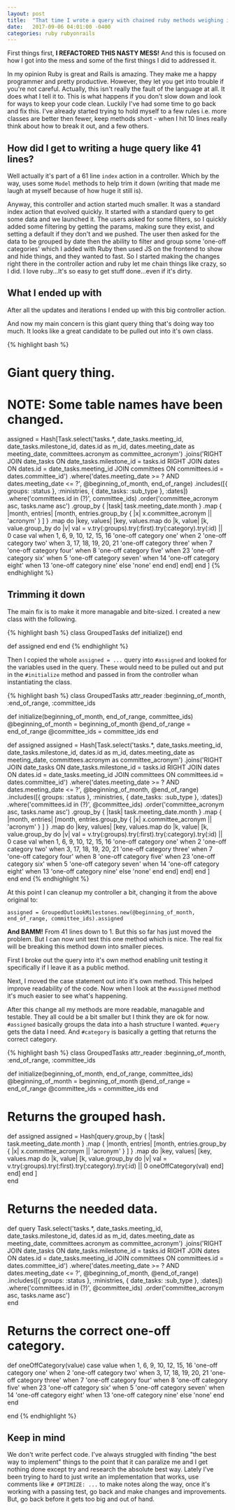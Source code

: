 ```yaml
---
layout: post
title:  "That time I wrote a query with chained ruby methods weighing in at 41 lines and 2844 chars"
date:   2017-09-06 04:01:00 -0400
categories: ruby rubyonrails
---
```

First things first, **I REFACTORED THIS NASTY MESS!** And this is focused on how I got into the mess and some of the first things I did to addressed it.

In my opinion Ruby is great and Rails is amazing. They make me a happy programmer and pretty productive. However, they let you get into trouble if you're not careful. Actually, this isn't really the fault of the language at all. It does what I tell it to. This is what happens if you don't slow down and look for ways to keep your code clean. Luckily I've had some time to go back and fix this. I've already started trying to hold myself to a few rules i.e. more classes are better then fewer, keep methods short - when I hit 10 lines really think about how to break it out, and a few others.

## How did I get to writing a huge query like 41 lines?

Well actually it's part of a 61 line `index` action in a controller. Which by the way, uses some `Model` methods to help trim it down (writing that made me laugh at myself because of how huge it still is).

Anyway, this controller and action started much smaller. It was a standard index action that evolved quickly. It started with a standard query to get some data and we launched it. The users asked for some filters, so I quickly added some filtering by getting the params, making sure they exist, and setting a default if they don't and we pushed. The user then asked for the data to be grouped by date then the ability to filter and group some 'one-off categories' which I added with Ruby then used JS on the frontend to show and hide things, and they wanted to fast. So I started making the changes right there in the controller action and ruby let me chain things like crazy, so I did. I love ruby...It's so easy to get stuff done...even if it's dirty.

## What I ended up with

After all the updates and iterations I ended up with this big controller action. 

And now my main concern is this giant query thing that's doing way too much. It looks like a great candidate to be pulled out into it's own class.

{% highlight bash %}
# Giant query thing. 
# NOTE: Some table names have been changed.
assigned = Hash[Task.select('tasks.*, date_tasks.meeting_id, date_tasks.milestone_id, dates.id as m_id, dates.meeting_date as meeting_date, committees.acronym as committee_acronym')
                               .joins('RIGHT JOIN date_tasks ON date_tasks.milestone_id = tasks.id RIGHT JOIN dates ON dates.id = date_tasks.meeting_id JOIN committees ON committees.id = dates.committee_id')
                               .where('dates.meeting_date >= ? AND dates.meeting_date <= ?', @beginning_of_month, end_of_range)
                               .includes([{ groups: :status },
                                          :ministries,
                                          { date_tasks: :sub_type },
                                          :dates])
                               .where('committees.id in (?)', committee_ids)
                               .order('committee_acronym asc, tasks.name asc')
                               .group_by { |task| task.meeting_date.month }
                               .map { |month, entries| [month, entries.group_by { |x| x.committee_acronym || 'acronym' } ] }
                               .map do |key, values|
                                  [key, values.map do |k, value|
                                    [k, value.group_by do |v|
                                      val = v.try(:groups).try(:first).try(:category).try(:id) || 0
                                      case val
                                      when 1, 6, 9, 10, 12, 15, 16
                                        'one-off category one'
                                      when 2
                                        'one-off category two'
                                      when 3, 17, 18, 19, 20, 21
                                        'one-off category three'
                                      when 7
                                        'one-off category four'
                                      when 8
                                        'one-off category five'
                                      when 23
                                        'one-off category six'
                                      when 5
                                        'one-off category seven'
                                      when 14
                                        'one-off category eight'
                                      when 13
                                        'one-off category nine'
                                      else
                                        'none'
                                      end
                                    end]
                                  end]
                               end
                      ]
{% endhighlight %}

## Trimming it down

The main fix is to make it more managable and bite-sized. I created a new class with the following.

{% highlight bash %}
class GroupedTasks
  def initialize()
  end

  def assigned
  end
end
{% endhighlight %}

Then I copied the whole `assigned = ...` query into `#assigned` and looked for the variables used in the query. These would need to be pulled out and put in the `#initialize` method and passed in from the controller whan instantiating the class.

{% highlight bash %}
class GroupedTasks
  attr_reader :beginning_of_month, :end_of_range, :committee_ids

  def initialize(beginning_of_month, end_of_range, committee_ids)
    @beginning_of_month = beginning_of_month
    @end_of_range = end_of_range
    @committee_ids = committee_ids
  end

  def assigned
    assigned = Hash[Task.select('tasks.*, date_tasks.meeting_id, date_tasks.milestone_id, dates.id as m_id, dates.meeting_date as meeting_date, committees.acronym as committee_acronym')
                         .joins('RIGHT JOIN date_tasks ON date_tasks.milestone_id = tasks.id RIGHT JOIN dates ON dates.id = date_tasks.meeting_id JOIN committees ON committees.id = dates.committee_id')
                         .where('dates.meeting_date >= ? AND dates.meeting_date <= ?', @beginning_of_month, @end_of_range)
                         .includes([{ groups: :status },
                                    :ministries,
                                    { date_tasks: :sub_type },
                                    :dates])
                         .where('committees.id in (?)', @committee_ids)
                         .order('committee_acronym asc, tasks.name asc')
                         .group_by { |task| task.meeting_date.month }
                         .map { |month, entries| [month, entries.group_by { |x| x.committee_acronym || 'acronym' } ] }
                         .map do |key, values|
                            [key, values.map do |k, value|
                              [k, value.group_by do |v|
                                val = v.try(:groups).try(:first).try(:category).try(:id) || 0
                                case val
                                when 1, 6, 9, 10, 12, 15, 16
                                  'one-off category one'
                                when 2
                                  'one-off category two'
                                when 3, 17, 18, 19, 20, 21
                                  'one-off category three'
                                when 7
                                  'one-off category four'
                                when 8
                                  'one-off category five'
                                when 23
                                  'one-off category six'
                                when 5
                                  'one-off category seven'
                                when 14
                                  'one-off category eight'
                                when 13
                                  'one-off category nine'
                                else
                                  'none'
                                end
                              end]
                            end]
                         end
                ]  
  end
end
{% endhighlight %}

At this point I can cleanup my controller a bit, changing it from the above original to:

`assigned = GroupedOutlookMilestones.new(@beginning_of_month, end_of_range, committee_ids).assigned`

**And BAMM!** From 41 lines down to 1. But this so far has just moved the problem. But I can now unit test this one method which is nice. The real fix will be breaking this method down into smaller pieces.

First I broke out the query into it's own method enabling unit testing it specifically if I leave it as a public method.

Next, I moved the case statement out into it's own method. This helped improve readability of the code. Now when I look at the `#assigned` method it's much easier to see what's happening.

After this change all my methods are more readable, managable and testable. They all could be a bit smaller but I think they are ok for now. `#assigned` basically groups the data into a hash structure I wanted. `#query` gets the data I need. And `#category` is basically a getting that returns the correct category.

{% highlight bash %}
class GroupedTasks
  attr_reader :beginning_of_month, :end_of_range, :committee_ids

  def initialize(beginning_of_month, end_of_range, committee_ids)
    @beginning_of_month = beginning_of_month
    @end_of_range = end_of_range
    @committee_ids = committee_ids
  end

  # Returns the grouped hash.
  def assigned
    assigned = Hash[query.group_by { |task| task.meeting_date.month }
                         .map { |month, entries| [month, entries.group_by { |x| x.committee_acronym || 'acronym' } ] }
                         .map do |key, values|
                            [key, values.map do |k, value|
                              [k, value.group_by do |v|
                                val = v.try(:groups).try(:first).try(:category).try(:id) || 0
                                oneOffCategory(val)
                              end]
                            end]
                         end
                ]  
  end
  
  # Returns the needed data.
  def query
    Task.select('tasks.*, date_tasks.meeting_id, date_tasks.milestone_id, dates.id as m_id, dates.meeting_date as meeting_date, committees.acronym as committee_acronym')
        .joins('RIGHT JOIN date_tasks ON date_tasks.milestone_id = tasks.id RIGHT JOIN dates ON dates.id = date_tasks.meeting_id JOIN committees ON committees.id = dates.committee_id')
        .where('dates.meeting_date >= ? AND dates.meeting_date <= ?', @beginning_of_month, @end_of_range)
        .includes([{ groups: :status },
                   :ministries,
                   { date_tasks: :sub_type },
                   :dates])
        .where('committees.id in (?)', @committee_ids)
        .order('committee_acronym asc, tasks.name asc')  
  end
  
  # Returns the correct one-off category.
  def oneOffCategory(value)
    case value
    when 1, 6, 9, 10, 12, 15, 16
      'one-off category one'
    when 2
      'one-off category two'
    when 3, 17, 18, 19, 20, 21
      'one-off category three'
    when 7
      'one-off category four'
    when 8
      'one-off category five'
    when 23
      'one-off category six'
    when 5
      'one-off category seven'
    when 14
      'one-off category eight'
    when 13
      'one-off category nine'
    else
      'none'
    end  
  end
  
end
{% endhighlight %}

## Keep in mind

We don't write perfect code. I've always struggled with finding "the best way to implement" things to the point that it can paralize me and I get nothing done except try and research the absolute best way. Lately I've been trying to hard to just write an implementation that works, use comments like `# OPTIMIZE: ...` to make notes along the way, once it's working with a passing test, go back and make changes and improvements. But, go back before it gets too big and out of hand.
